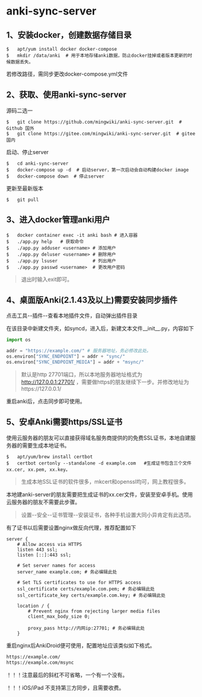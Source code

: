 # anki-sync-server

## 1、安装docker，创建数据存储目录

``` shell
$   apt/yum install docker docker-compose
$   mkdir /data/anki  # 用于本地存储anki数据，防止docker挂掉或者版本更新的时候数据丢失。
```

若修改路径，需同步更改docker-compose.yml文件

## 2、获取、使用anki-sync-server

源码二选一

``` shell
$   git clone https://github.com/mingwiki/anki-sync-server.git  # Github 国外
$   git clone https://gitee.com/mingwiki/anki-sync-server.git  # gitee 国内
```

启动、停止server

``` shell
$   cd anki-sync-server
$   docker-compose up -d  # 启动server，第一次启动会自动构建docker image
$   docker-compose down  # 停止server
```

更新至最新版本

``` shell
$   git pull
```

## 3、进入docker管理anki用户

```shell
$   docker container exec -it anki bash # 进入容器
$   ./app.py help   # 获取命令
$   ./app.py adduser <username> # 添加用户
$   ./app.py deluser <username> # 删除用户
$   ./app.py lsuser             # 列出用户
$   ./app.py passwd <username>  # 更改用户密码
```

> 退出时输入exit即可。

## 4、桌面版Anki(2.1.43及以上)需要安装同步插件

点击工具--插件--查看本地插件文件，自动弹出插件目录

在该目录中新建文件夹，如syncd，进入后，新建文本文件__init__.py，内容如下

```python
import os

addr = "https://example.com/" # 服务器地址，务必修改此处。
os.environ["SYNC_ENDPOINT"] = addr + "sync/"
os.environ["SYNC_ENDPOINT_MEDIA"] = addr + "msync/"
```

> 默认是http 27701端口，所以本地服务器地址格式为 http://127.0.0.1:27701/ ，需要做https的朋友继续下一步。并修改地址为https://127.0.0.1/

重启anki后，点击同步即可使用。

## 5、安卓Anki需要https/SSL证书

使用云服务器的朋友可以直接获得域名服务商提供的的免费SSL证书，本地自建服务器的需要生成本地证书。

``` shell
$   apt/yum/brew install certbot
$   certbot certonly --standalone -d example.com   #生成证书包含三个文件xx.cer, xx.pem, xx.key。
```
> 生成本地SSL证书的软件很多，mkcert和openssl均可，网上教程很多。

本地建anki-server的朋友需要把生成证书的xx.cer文件，安装至安卓手机。使用云服务器的朋友不需要此步骤。

> 设置--安全--证书管理--安装证书，各种手机设置大同小异肯定有此选项。

有了证书以后需要设置nginx做反向代理，推荐配置如下

``` nginx
server {
    # Allow access via HTTPS
    listen 443 ssl;
    listen [::]:443 ssl;

    # Set server names for access
    server_name example.com; # 务必编辑此处

    # Set TLS certificates to use for HTTPS access
    ssl_certificate certs/example.com.pem; # 务必编辑此处
    ssl_certificate_key certs/example.com.key; # 务必编辑此处

    location / {
        # Prevent nginx from rejecting larger media files
        client_max_body_size 0;

        proxy_pass http://内网ip:27701; # 务必编辑此处
    }
```

重启nginx后AnkiDroid便可使用，配置地址应该类似如下格式。

``` txt
https://example.com/
https://example.com/msync
```

！！！注意最后的斜杠不可省略，一个有一个没有。

！！！iOS/iPad 不支持第三方同步，且需要收费。
